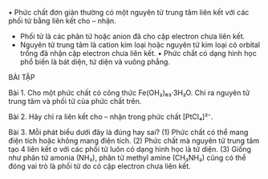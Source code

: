 • Phức chất đơn giản thường có một nguyên tử trung tâm liên kết với các phối tử bằng liên kết cho – nhận.
+ Phối tử là các phân tử hoặc anion đã cho cặp electron chưa liên kết.
+ Nguyên tử trung tâm là cation kim loại hoặc nguyên tử kim loại có orbital trống đã nhận cặp electron chưa liên kết.
• Phức chất có dạng hình học phổ biến là bát diện, tứ diện và vuông phẳng.

BÀI TẬP

Bài 1. Cho một phức chất có công thức Fe(OH₂)₆₃·3H₂O.
Chi ra nguyên tử trung tâm và phối tử của phức chất trên.

Bài 2. Hãy chỉ ra liên kết cho – nhận trong phức chất [PtCl₄]²⁻.

Bài 3. Mỗi phát biểu dưới đây là đúng hay sai?
(1) Phức chất có thể mang điện tích hoặc không mang điện tích.
(2) Phức chất mà nguyên tử trung tâm tạo 4 liên kết σ với các phối tử luôn có dạng hình học là tứ diện.
(3) Giống như phân tử amonia (NH₃), phân tử methyl amine (CH₃NH₂) cũng có thể đóng vai trò là phối tử do có cặp electron chưa liên kết.